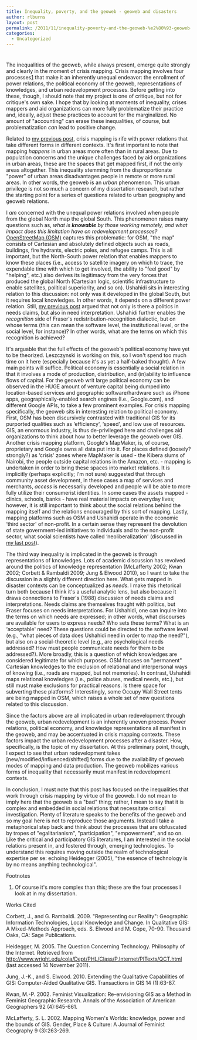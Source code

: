 ```yaml
---
title: Inequality, poverty, and the geoweb - geoweb and disasters
author: rlburns
layout: post
permalink: /2011/11/inequality-poverty-and-the-geoweb-%e2%80%93-geoweb-and-disasters/
categories:
  - Uncategorized
---
```

# 

The inequalities of the geoweb, while always present, emerge quite strongly and clearly in the moment of crisis mapping. Crisis mapping involves four processes[1] that make it an inherently unequal endeavor: the enrollment of power relations, the political economy of the geoweb, representations of knowledges, and urban redevelopment processes. Before getting into these, though, I should note that my project is one of critique, but not for critique's own sake. I hope that by looking at moments of inequality, crises mappers and aid organizations can more fully problematize their practice and, ideally, adjust these practices to account for the marginalized. No amount of "accounting" can erase these inequalities, of course, but problematization *can* lead to positive change.

Related to [my previous post][1], crisis mapping is rife with power relations that take different forms in different contexts. It's first important to note that mapping *happens* in urban areas more often than in rural areas. Due to population concerns and the unique challenges faced by aid organizations in urban areas, these are the spaces that get mapped first, if not the only areas altogether. This inequality stemming from the disproportionate "power" of urban areas disadvantages people in remote or more rural areas. In other words, the geoweb is an *urban* phenomenon. This urban privilege is not so much a concern of my dissertation research, but rather the starting point for a series of questions related to urban geography and geoweb relations.

 [1]: http://burnsr77.github.io

I *am* concerned with the unequal power relations involved when people from the global North map the global South. This phenomenon raises many questions such as, *what is **knowable** by those working remotely, and what impact does this limitation have on redevelopment processes?* [OpenStreetMap (OSM)][2] captures this problematic: for OSM, "the map" consists of Cartesian and absolutely defined objects such as roads, buildings, fire hydrants, electric poles, and refugee camps. This is all important, but the North-South power relation that enables mappers to know these places (i.e., access to satellite imagery on which to trace, the expendable time with which to get involved, the ability to "feel good" by "helping", etc.) also derives its legitimacy from the very forces that produced the global North (Cartesian logic, scientific infrastructure to enable satellites, political superiority, and so on). Ushahidi sits in interesting relation to this discussion: not only was it developed in the global South, but it requires local knowledges. In other words, it depends on a different power relation. Still, [my previous post][1] argued that not only is there a politics in needs claims, but also in need interpretation. Ushahidi further enables the *recognition* side of Fraser's redistribution-recognition dialectic, but on whose terms (this can mean the software level, the institutional level, or the social level, for instance)? In other words, what are the terms on which this recognition is achieved?

 [2]: http://openstreetmap.org

It's arguable that the full effects of the geoweb's political economy have yet to be theorized. Leszczynski is working on this, so I won't spend too much time on it here (especially because it's as yet a half-baked thought). A few main points will suffice. Political economy is essentially a social relation in that it involves a mode of production, distribution, and (in)ability to influence flows of capital. For the geoweb writ large political economy can be observed in the HUGE amount of venture capital being dumped into location-based services and geographic software/hardware such as iPhone apps, geographically-enabled search engines (I.e., Google.com), and different Google APIs, to take a few prominent examples. For crisis mapping specifically, the geoweb sits in interesting relation to political economy. First, OSM has been discursively contrasted with traditional GIS for its purported qualities such as ‘efficiency', ‘speed', and low use of resources. GIS, an enormous industry, is thus de-privileged here and challenges aid organizations to think about how to better leverage the geoweb over GIS. Another crisis mapping platform, Google's MapMaker, is, of course, proprietary and Google owns all data put into it. For places defined (loosely? strongly?) as ‘crisis' zones where MapMaker is used - the Kibera slums of Nairobi, the people outside capital relations in the Amazon, etc. - mapping is undertaken in order to bring these spaces into market relations. It is implicitly (perhaps explicitly; I'm not sure) suggested that through community asset development, in these cases a map of services and merchants, *access* is necessarily developed and people will be able to more fully utilize their consumerist identities. In some cases the assets mapped - clinics, schools, banks - have real material impacts on everyday lives; however, it is still important to think about the social relations behind the mapping itself and the relations encouraged by this sort of mapping. Lastly, mapping platforms such as OSM and Ushahidi operate in the economic ‘third sector' of non-profit. In a certain sense they represent the devolution of state government-led initiatives to individuals and to the non-profit sector, what social scientists have called ‘neoliberalization' (discussed in [my last post][1]).

The third way inequality is implicated in the geoweb is through representations of knowledges. Lots of academic discussion has revolved around the politics of knowledge representation (McLafferty 2002; Kwan 2002; Corbett & Rambaldi 2009; Jung & Elwood 2010), so I want to take the discussion in a slightly different direction here. What gets mapped in disaster contexts can be conceptualized as *needs*. I make this rhetorical turn both because I think it's a useful analytic lens, but also because it draws connections to Fraser's (1988) discussion of needs claims and interpretations. Needs claims are themselves fraught with politics, but Fraser focuses on needs interpretations. For Ushahidi, one can inquire into the terms on which needs are expressed; in other words, what discourses are available for users to express needs? Who sets these terms? What is an ‘acceptable' need? These questions could be directed to the software level (e.g., "what pieces of data does Ushahidi need in order to map the need?"), but also on a social-theoretic level (e.g., are psychological needs addressed? How must people communicate needs for them to be addressed?). More broadly, this is a question of which knowledges are considered legitimate for which purposes. OSM focuses on "permanent" Cartesian knowledges to the exclusion of relational and interpersonal ways of knowing (i.e., roads are mapped, but not memories). In contrast, Ushahidi maps relational knowledges (i.e., police abuses, medical needs, etc.), but still must make exclusions for practical reasons. Is there space for subverting these platforms? Interestingly, some Occupy Wall Street tents are being mapped in OSM, which raises a whole set of new questions related to this discussion.

Since the factors above are all implicated in urban redevelopment through the geoweb, urban redevelopment is an inherently uneven process. Power relations, political economy, and knowledge representations all manifest in the geoweb, and may be accentuated in crisis mapping contexts. These factors impact the urban redevelopment processes after a disaster. How, specifically, is the topic of my dissertation. At this preliminary point, though, I expect to see that urban redevelopment takes \[new/modified/influenced/shifted\] forms due to the availability of geoweb modes of mapping and data production. The geoweb mobilizes various forms of inequality that necessarily must manifest in redevelopment contexts.

In conclusion, I must note that this post has focused on the inequalities that work through crisis mapping by virtue of the geoweb. I do not mean to imply here that the geoweb is a "bad" thing; rather, I mean to say that it is complex and embedded in social relations that necessitate critical investigation. Plenty of literature speaks to the benefits of the geoweb and so my goal here is not to reproduce those arguments. Instead I take a metaphorical step back and think about the processes that are obfuscated by tropes of "egalitarianism", "participation", "empowerment", and so on. Like the critical and participatory GIS literatures, I am interested in the social relations present in, and fostered through, emerging technologies. To understand this requires moving outside the realm of technological expertise per se: echoing Heidegger (2005), "the essence of technology is by no means anything technological".


Footnotes

1. Of course it's more complex than this; these are the four processes I look at in my dissertation.

Works Cited

Corbett, J., and G. Rambaldi. 2009. "Representing our Reality": Geographic Information Technologies, Local Knowledge and Change. In Qualitative GIS: A Mixed-Methods Approach, eds. S. Elwood and M. Cope, 70-90. Thousand Oaks, CA: Sage Publications.

Heidegger, M. 2005. The Question Concerning Technology. Philosophy of the Internet. Retrieved from http://www.wright.edu/cola/Dept/PHL/Class/P.Internet/PITexts/QCT.html (last accessed 14 November 2011).

Jung, J.-K., and S. Elwood. 2010. Extending the Qualitative Capabilities of GIS: Computer-Aided Qualitative GIS. Transactions in GIS 14 (1):63-87.

Kwan, M.-P. 2002. Feminist Visualization: Re-envisioning GIS as a Method in Feminist Geographic Research. Annals of the Association of American Geographers 92 (4):645-661.

McLafferty, S. L. 2002. Mapping Women's Worlds: knowledge, power and the bounds of GIS. Gender, Place & Culture: A Journal of Feminist Geography 9 (3):263-269.